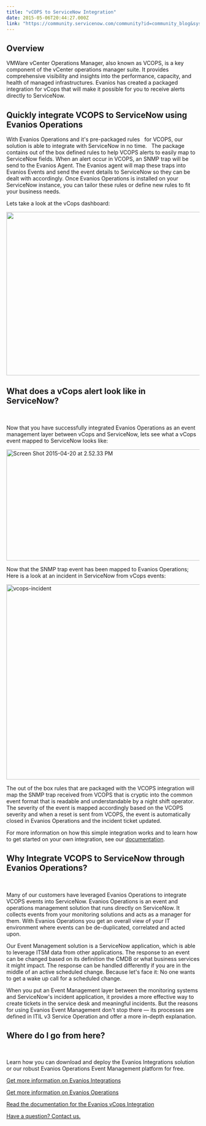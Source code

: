 ```yaml
---
title: "vCOPS to ServiceNow Integration"
date: 2015-05-06T20:44:27.000Z
link: "https://community.servicenow.com/community?id=community_blog&sys_id=0f6d2e29dbd0dbc01dcaf3231f9619d9"
---
```

<h2><strong>Overview<br/> </strong></h2><p>VMWare vCenter Operations Manager, also known as VCOPS, is a key component of the vCenter operations manager suite. It provides comprehensive visibility and insights into the performance, capacity, and health of managed infrastructures. Evanios has created a packaged integration for vCops that will make it possible for you to receive alerts directly to ServiceNow.</p><p></p><h2><strong>Quickly integrate VCOPS to ServiceNow using Evanios Operations<br/> </strong></h2><p>With Evanios Operations and it's pre-packaged rules   for VCOPS, our solution is able to integrate with ServiceNow in no time.   The package contains out of the box defined rules to help VCOPS alerts to easily map to ServiceNow fields. When an alert occur in VCOPS, an SNMP trap will be send to the Evanios Agent. The Evanios agent will map these traps into Evanios Events and send the event details to ServiceNow so they can be dealt with accordingly. Once Evanios Operations is installed on your ServiceNow instance, you can tailor these rules or define new rules to fit your business needs.</p><p></p><p>Lets take a look at the vCops dashboard:</p><p></p><p><img alt="" class="jiveImage" height="426" src="http://www.persianvm.com/sites/default/files/images/vcops-dashboard_lg.jpg" width="735"/></p><p></p><h2><strong>What does a vCops alert look like in ServiceNow?</strong></h2><p><strong><br/></strong></p><p>Now that you have successfully integrated Evanios Operations as an event management layer between vCops and ServiceNow, lets see what a vCops event mapped to ServiceNow looks like:</p><p></p><p><a href="http://www.evanios.com/site/wp-content/uploads/2015/04/Screen-Shot-2015-04-20-at-2.52.33-PM.png"><img alt="Screen Shot 2015-04-20 at 2.52.33 PM" class="wp-image-2294 alignnone jiveImage" height="290" src="http://www.evanios.com/site/wp-content/uploads/2015/04/Screen-Shot-2015-04-20-at-2.52.33-PM.png" width="741"/></a></p><p></p><p>Now that the SNMP trap event has been mapped to Evanios Operations;   Here is a look at an incident in ServiceNow from vCops events:</p><p></p><p><a href="http://www.evanios.com/site/wp-content/uploads/2015/04/vcops-incident.jpg"><img alt="vcops-incident" class="wp-image-2302 size-full alignnone jiveImage" height="509" src="http://www.evanios.com/site/wp-content/uploads/2015/04/vcops-incident.jpg" width="1212"/></a></p><p></p><p>The out of the box rules that are packaged with the VCOPS integration will map the SNMP trap received from VCOPS that is cryptic into the common event format that is readable and understandable by a night shift operator. The severity of the event is mapped accordingly based on the VCOPS severity and when a reset is sent from VCOPS, the event is automatically closed in Evanios Operations and the incident ticket updated.</p><p></p><p>For more information on how this simple integration works and to learn how to get started on your own integration, see our <a title="w.evanios.com/mwiki/index.php?title=VMWare_vCops_Integration_Packaged_Integration" href="http://www.evanios.com/mwiki/index.php?title=VMWare_vCops_Integration_Packaged_Integration">documentation</a>.</p><p></p><h2><strong>Why Integrate VCOPS to ServiceNow through Evanios Operations?</strong></h2><p><strong><br/></strong></p><p>Many of our customers have leveraged Evanios Operations to integrate VCOPS events into ServiceNow. Evanios Operations is an event and operations management solution that runs directly on ServiceNow. It collects events from your monitoring solutions and acts as a manager for them. With Evanios Operations you get an overall view of your IT environment where events can be de-duplicated, correlated and acted upon.</p><p></p><p>Our Event Management solution is a ServiceNow application, which is able to leverage ITSM data from other applications. The response to an event can be changed based on its definition the CMDB or what business services it might impact. The response can be handled differently if you are in the middle of an active scheduled change. Because let's face it: No one wants to get a wake up call for a scheduled change.</p><p></p><p>When you put an Event Management layer between the monitoring systems and ServiceNow's incident application, it provides a more effective way to create tickets in the service desk and meaningful incidents. But the reasons for using Evanios Event Management don't stop there — its processes are defined in ITIL v3 Service Operation and offer a more in-depth explanation.</p><p></p><h2><strong>Where do I go from here?</strong></h2><p><strong><br/></strong></p><p>Learn how you can download and deploy the Evanios Integrations solution or our robust Evanios Operations Event Management platform for free.</p><p></p><p><a title="w.evanios.com/site/evanios-integrations/" href="http://www.evanios.com/site/evanios-integrations/">Get more information on Evanios Integrations</a></p><p><a title="w.evanios.com/site/evanios-operations/" href="http://www.evanios.com/site/evanios-operations/">Get more information on Evanios Operations</a></p><p><a title="w.evanios.com/mwiki/index.php?title=VMWare_vCops_Integration_Packaged_Integration" href="http://www.evanios.com/mwiki/index.php?title=VMWare_vCops_Integration_Packaged_Integration">Read the documentation for the Evanios vCops Integration</a></p><p><a title="w.evanios.com/site/contact/" href="http://www.evanios.com/site/contact/">Have a question? Contact us.</a></p>
